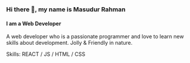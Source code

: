 ### Hi there 👋, my name is Masudur Rahman
#### I am a Web Developer
A web developer who is a passionate programmer and love to learn new skills about development. Jolly & Friendly in nature.

Skills: REACT / JS / HTML / CSS 





